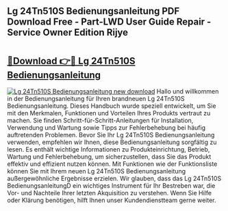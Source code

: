 ## Lg 24Tn510S Bedienungsanleitung PDF Download Free - Part-LWD User Guide Repair - Service Owner Edition Rijye

# <h2><a href="http://df3tuq.blite.top/?on=Lg+24Tn510S+Bedienungsanleitung">🔗Download 👉🔴 Lg 24Tn510S Bedienungsanleitung</a></h2>

[![Lg 24Tn510S Bedienungsanleitung new download](https://i.imgur.com/lujVjoI.png)](http://df3tuq.blite.top/?on=Lg+24Tn510S+Bedienungsanleitung)
Hallo und willkommen in der Bedienungsanleitung für Ihren brandneuen Lg 24Tn510S Bedienungsanleitung. Dieses Handbuch wurde speziell entwickelt, um Sie mit den Merkmalen, Funktionen und Vorteilen Ihres Produkts vertraut zu machen. Sie finden Schritt-für-Schritt-Anleitungen für Installation, Verwendung und Wartung sowie Tipps zur Fehlerbehebung bei häufig auftretenden Problemen. Bevor Sie Ihr Lg 24Tn510S Bedienungsanleitung verwenden, empfehlen wir Ihnen, diese Bedienungsanleitung sorgfältig zu lesen. Es enthält wichtige Informationen zu Produkteinrichtung, Betrieb, Wartung und Fehlerbehebung, um sicherzustellen, dass Sie das Produkt effektiv und effizient nutzen können. Mit Funktionen wie der Funktionsliste können Sie mit Ihrem neuen Lg 24Tn510S Bedienungsanleitung außergewöhnliche Ergebnisse erzielen. Wir glauben, dass das Lg 24Tn510S BedienungsanleitungD ein wichtiges Instrument für Ihr Bestreben war, die Vor- und Nachteile Ihrer letzten Akquisition zu verstehen. Wenn Sie Hilfe oder Klärung benötigen, hilft Ihnen unser Kundendienstteam gerne weiter.
